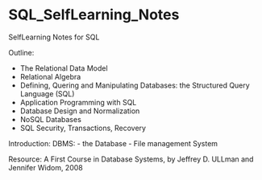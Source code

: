 # SQL_SelfLearning_Notes
SelfLearning Notes for SQL

Outline:

- The Relational Data Model
- Relational Algebra
- Defining, Quering and Manipulating Databases: the Structured Query Language (SQL)
- Application Programming with SQL
- Database Design and Normalization
- NoSQL Databases
- SQL Security, Transactions, Recovery

Introduction:
DBMS: - the Database
      - File management System
      
Resource: A First Course in Database Systems, by Jeffrey D. ULLman and Jennifer Widom, 2008
